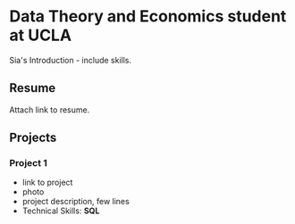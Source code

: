 # Data Theory and Economics student at UCLA
Sia's Introduction - include skills.

## Resume
Attach link to resume.

## Projects
### Project 1

- link to project
- photo
- project description, few lines
- Technical Skills: **SQL**



